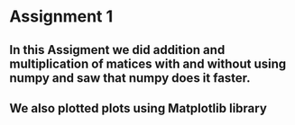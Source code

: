 # Assignment 1
 
## In this Assigment we did addition and multiplication of matices with and without using numpy and saw that numpy does it faster.

## We also plotted plots using Matplotlib library

